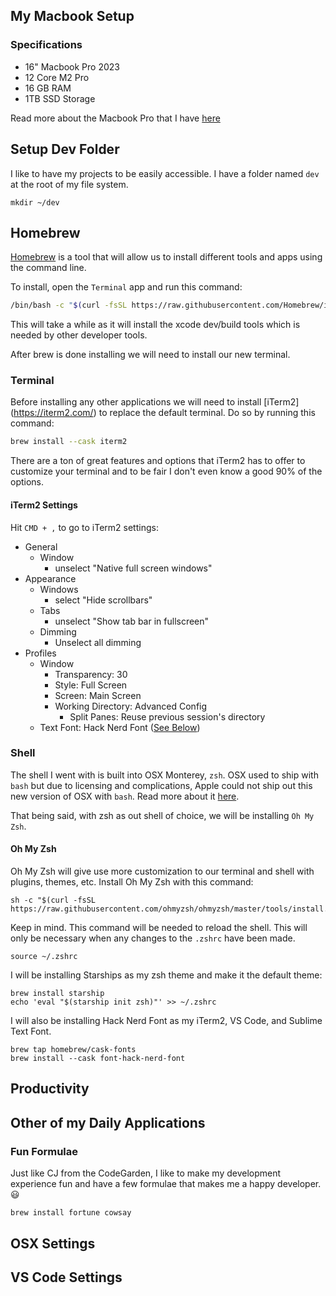## My Macbook Setup

### Specifications
- 16" Macbook Pro 2023
- 12 Core M2 Pro
- 16 GB RAM
- 1TB SSD Storage

Read more about the Macbook Pro that I have [here](https://everymac.com/systems/apple/macbook_pro/macbook-pro-silicon-faq/)


## Setup Dev Folder
I like to have my projects to be easily accessible. I have a folder named `dev` at the root of my file system.

```
mkdir ~/dev
```

## Homebrew

[Homebrew](https://brew.sh/) is a tool that will allow us to install different tools and apps using the command line.

To install, open the `Terminal` app and run this command:

```sh
/bin/bash -c "$(curl -fsSL https://raw.githubusercontent.com/Homebrew/install/HEAD/install.sh)"
```

This will take a while as it will install the xcode dev/build tools which is needed by other developer tools.

After brew is done installing we will need to install our new terminal.

### Terminal
Before installing any other applications we will need to install [iTerm2] (https://iterm2.com/) to replace the default terminal. Do so by running this command: 

```sh
brew install --cask iterm2
```

There are a ton of great features and options that iTerm2 has to offer to customize your terminal and to be fair I don't even know a good 90% of the options.

#### iTerm2 Settings
Hit `CMD + ,` to go to iTerm2 settings: 
- General
    - Window
        - unselect "Native full screen windows"
- Appearance
    - Windows
        - select "Hide scrollbars"
    - Tabs
        - unselect "Show tab bar in fullscreen"
    - Dimming
        - Unselect all dimming
- Profiles
    - Window
        - Transparency: 30
        - Style: Full Screen
        - Screen: Main Screen
        - Working Directory: Advanced Config
            - Split Panes: Reuse previous session's directory
    - Text
        Font: Hack Nerd Font ([See Below](#oh-my-zsh))
### Shell
The shell I went with is built into OSX Monterey, `zsh`. OSX used to ship with `bash` but due to licensing and complications, Apple could not ship out this new version of OSX with `bash`. Read more about it [here](#). 

That being said, with zsh as out shell of choice, we will be installing `Oh My Zsh`. 
#### Oh My Zsh
Oh My Zsh will give use more customization to our terminal and shell with plugins, themes, etc. Install Oh My Zsh with this command:

```
sh -c "$(curl -fsSL https://raw.githubusercontent.com/ohmyzsh/ohmyzsh/master/tools/install.sh)"
```

Keep in mind. This command will be needed to reload the shell. This will only be necessary when any changes to the `.zshrc` have been made.
```
source ~/.zshrc
```

I will be installing Starships as my zsh theme and  make it the default theme:
```
brew install starship
echo 'eval "$(starship init zsh)"' >> ~/.zshrc
```
I will also be installing Hack Nerd Font as my iTerm2, VS Code, and Sublime Text Font. 
```
brew tap homebrew/cask-fonts
brew install --cask font-hack-nerd-font
```



## Productivity

## Other of my Daily Applications

### Fun Formulae
Just like CJ from the CodeGarden, I like to make my development experience fun and have a few formulae that makes me a happy developer. 😃
```
brew install fortune cowsay
```
## OSX Settings


## VS Code Settings
